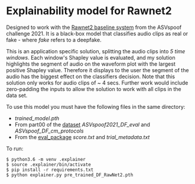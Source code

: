 # Explainability model for Rawnet2

Designed to work with the [Rawnet2 baseline system](https://github.com/asvspoof-challenge/2021/tree/main/DF/Baseline-RawNet2)
from the ASVspoof challenge 2021. It is a black-box model that classifies audio 
clips as real or fake - where *fake* refers to a deepfake.

This is an application specific solution, splitting the audio clips into
*5 time windows*. Each window's Shapley value is evaluated, and my solution
highlights the segment of audio on the waveform plot with the largest positive
Shapley value. Therefore it displays to the user the segment of the audio has the
biggest effect on the classifiers decision. Note that this solution only works for
audio clips of ~ 4 secs. Further work would include zero-padding the inputs to
allow the solution to work with all clips in the data set.

To use this model you must have the following files in the same directory:
- *trained_model.pth*
- From part00 of the [dataset](https://zenodo.org/record/4835108#.ZAs4mC-l3S5)
*ASVspoof2021_DF_eval* and *ASVspoof_DF_cm_protocols*
- From the [eval\_package](https://github.com/asvspoof-challenge/2021/tree/main/eval-package)
*score.txt* and *trial_metadata.txt*

To run:
```
$ python3.6 -m venv .explainer
$ source .explainer/bin/activate
$ pip install -r requirements.txt
$ python explainer.py pre_trained_DF_RawNet2.pth
```